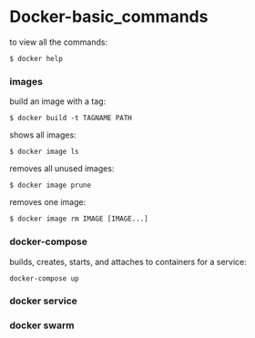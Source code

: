 # Docker-basic_commands

to view all the commands:

    $ docker help

### images

build an image with a tag:

    $ docker build -t TAGNAME PATH

shows all images:

    $ docker image ls

removes all unused images:

    $ docker image prune

removes one image:

    $ docker image rm IMAGE [IMAGE...]

### docker-compose

builds, creates, starts, and attaches to containers for a service:

    docker-compose up

### docker service

### docker swarm
